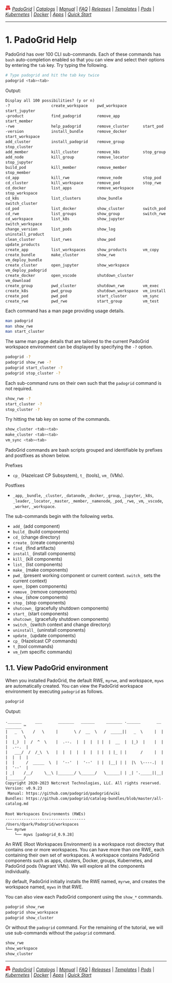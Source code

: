 ![PadoGrid](https://github.com/padogrid/padogrid/raw/develop/images/padogrid-3d-16x16.png) [*PadoGrid*](https://github.com/padogrid) | [*Catalogs*](https://github.com/padogrid/catalog-bundles/blob/master/all-catalog.md) | [*Manual*](https://github.com/padogrid/padogrid/wiki) | [*FAQ*](https://github.com/padogrid/padogrid/wiki/faq) | [*Releases*](https://github.com/padogrid/padogrid/releases) | [*Templates*](https://github.com/padogrid/padogrid/wiki/Using-Bundle-Templates) | [*Pods*](https://github.com/padogrid/padogrid/wiki/Understanding-Padogrid-Pods) | [*Kubernetes*](https://github.com/padogrid/padogrid/wiki/Kubernetes) | [*Docker*](https://github.com/padogrid/padogrid/wiki/Docker) | [*Apps*](https://github.com/padogrid/padogrid/wiki/Apps) | [*Quick Start*](https://github.com/padogrid/padogrid/wiki/Quick-Start)

---

# 1. PadoGrid Help

PadoGrid has over 100 CLI sub-commands. Each of these commands has `bash` auto-completion enabled so that you can view and select their options by entering the `tab` key. Try typing the following.

```bash
# Type padogrid and hit the tab key twice
padogrid <tab><tab>
```

Output:

```console
Display all 100 possibilities? (y or n)
-?                  create_workspace    pwd_workspace       start_jupyter
-product            find_padogrid       remove_app          start_member
-rwe                help_padogrid       remove_cluster      start_pod
-version            install_bundle      remove_docker       start_workspace
add_cluster         install_padogrid    remove_group        stop_cluster
add_member          kill_cluster        remove_k8s          stop_group
add_node            kill_group          remove_locator      stop_jupyter
build_pod           kill_member         remove_member       stop_member
cd_app              kill_rwe            remove_node         stop_pod
cd_cluster          kill_workspace      remove_pod          stop_rwe
cd_docker           list_apps           remove_workspace    stop_workspace
cd_k8s              list_clusters       show_bundle         switch_cluster
cd_pod              list_docker         show_cluster        switch_pod
cd_rwe              list_groups         show_group          switch_rwe
cd_workspace        list_k8s            show_jupyter        switch_workspace
change_version      list_pods           show_log            uninstall_product
clean_cluster       list_rwes           show_pod            update_products
create_app          list_workspaces     show_products       vm_copy
create_bundle       make_cluster        show_rwe            vm_deploy_bundle
create_cluster      open_jupyter        show_workspace      vm_deploy_padogrid
create_docker       open_vscode         shutdown_cluster    vm_download
create_group        pwd_cluster         shutdown_rwe        vm_exec
create_k8s          pwd_group           shutdown_workspace  vm_install
create_pod          pwd_pod             start_cluster       vm_sync
create_rwe          pwd_rwe             start_group         vm_test
```

Each command has a man page providing usage details.

```bash
man padogrid
man show_rwe
man start_cluster
```

The same man page details that are tailored to the current PadoGrid workspace environment can be displayed by specifying the `-?` option.

```bash
padogrid -?
padogrid show_rwe -?
padogrid start_cluster -?
padogrid stop_cluster -?
```

Each sub-command runs on their own such that the `padogrid` command is not required.

```bash
show_rwe -?
start_cluster -?
stop_cluster -?
```

Try hitting the tab key on some of the commands.

```bash
show_cluster <tab><tab>
make_cluster <tab><tab>
vm_sync <tab><tab>
```

PadoGrid commands are bash scripts grouped and identifiable by prefixes and postfixes as shown below.

Prefixes
   - `cp_` (Hazelcast CP Subsystem), `t_` (tools), `vm_` (VMs).

Postfixes
   - `_app`, `_bundle`, `_cluster`, `_datanode`, `_docker`, `_group`, `_jupyter`, `_k8s`, `_leader`, `_locator`, `_master`, `_member`, `_namenode`, `_pod`, `_rwe`, `_vm`, `_vscode`, `_worker`, `_workspace`.

The sub-commands begin with the following verbs.

- `add_` (add component)
- `build_` (build components)
- `cd_` (change directory)
- `create_` (create components)
- `find_` (find artifacts)
- `install_` (install components)
- `kill_` (kill components)
- `list_` (list components)
- `make_` (make components)
- `pwd_` (present working component or current context. `switch_` sets the current context)
- `open_` (open components)
- `remove_` (remove components)
- `show_` (show components)
- `stop_` (stop components)
- `shutcown_` (gracefully shutdown components)
- `start_` (start components)
- `shutcown_` (gracefully shutdown components)
- `switch_` (switch context and change directory)
- `uninstall_` (uninstall components)
- `update_` (update components)
- `cp_` (Hazelcast CP commands)
- `t_`(tool commands)
- `vm_`(vm specific commands)


## 1.1. View PadoGrid environment

When you installed PadoGrid, the default RWE, `myrwe`, and workspace, `myws` are automatically created. You can view the PadoGrid workspace environment by executing `padogrid` as follows.

```bash
padogrid
```

Output:

```console
.______      ___       _______   ______     _______ .______       __   _______ ™
|   _  \    /   \     |       \ /  __  \   /  _____||   _  \     |  | |       \
|  |_)  |  /  ^  \    |  .--.  |  |  |  | |  |  __  |  |_)  |    |  | |  .--.  |
|   ___/  /  /_\  \   |  |  |  |  |  |  | |  | |_ | |      /     |  | |  |  |  |
|  |     /  _____  \  |  '--'  |  '--'  | |  |__| | |  |\  \----.|  | |  '--'  |
| _|    /__/     \__\ |_______/ \______/   \______| | _| '._____||__| |_______/
Copyright 2020-2023 Netcrest Technologies, LLC. All rights reserved.
Version: v0.9.23
 Manual: https://github.com/padogrid/padogrid/wiki
Bundles: https://github.com/padogrid/catalog-bundles/blob/master/all-catalog.md

Root Workspaces Environments (RWEs)
-----------------------------------
/Users/dpark/Padogrid/workspaces
└── myrwe
    └── myws [padogrid_0.9.28]
```

An RWE (Root Workspaces Environment) is a workspace root directory that contains one or more workspaces. You can have more than one RWE, each containing their own set of workspaces. A workspace contains PadoGrid components such as apps, clusters, Docker, groups, Kubernetes, and PadoGrid pods (Vagrant VMs). We will explore all the components individually.

By default, PadoGrid initially installs the RWE named, `myrwe`, and creates the workspace named, `myws` in that RWE.

You can also view each PadoGrid component using the `show_*` commands.

```bash
padogrid show_rwe
padogrid show_workspace
padogrid show_cluster
```

Or without the `padogrid` command. For the remaining of the tutorial, we will use sub-commands without the `padogrid` command.

```bash
show_rwe
show_workspace
show_cluster
```

---

![PadoGrid](https://github.com/padogrid/padogrid/raw/develop/images/padogrid-3d-16x16.png) [*PadoGrid*](https://github.com/padogrid) | [*Catalogs*](https://github.com/padogrid/catalog-bundles/blob/master/all-catalog.md) | [*Manual*](https://github.com/padogrid/padogrid/wiki) | [*FAQ*](https://github.com/padogrid/padogrid/wiki/faq) | [*Releases*](https://github.com/padogrid/padogrid/releases) | [*Templates*](https://github.com/padogrid/padogrid/wiki/Using-Bundle-Templates) | [*Pods*](https://github.com/padogrid/padogrid/wiki/Understanding-Padogrid-Pods) | [*Kubernetes*](https://github.com/padogrid/padogrid/wiki/Kubernetes) | [*Docker*](https://github.com/padogrid/padogrid/wiki/Docker) | [*Apps*](https://github.com/padogrid/padogrid/wiki/Apps) | [*Quick Start*](https://github.com/padogrid/padogrid/wiki/Quick-Start)
